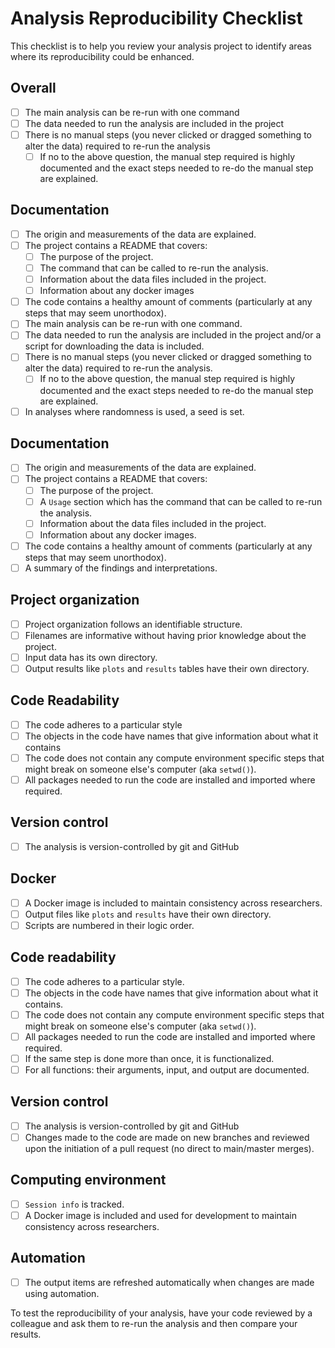 # Analysis Reproducibility Checklist

This checklist is to help you review your analysis project to identify areas where its reproducibility could be enhanced.

## Overall
- [ ] The main analysis can be re-run with one command
- [ ] The data needed to run the analysis are included in the project
- [ ] There is no manual steps (you never clicked or dragged something to alter the data) required to re-run the analysis
  - [ ] If no to the above question, the manual step required is highly documented and the exact steps needed to re-do the manual step are explained.

## Documentation
- [ ] The origin and measurements of the data are explained. 
- [ ] The project contains a README that covers:
  - [ ] The purpose of the project.
  - [ ] The command that can be called to re-run the analysis.
  - [ ] Information about the data files included in the project.
  - [ ] Information about any docker images
- [ ] The code contains a healthy amount of comments (particularly at any steps that may seem unorthodox).
- [ ] The main analysis can be re-run with one command.
- [ ] The data needed to run the analysis are included in the project and/or a script for downloading the data is included.
- [ ] There is no manual steps (you never clicked or dragged something to alter the data) required to re-run the analysis.
  - [ ] If no to the above question, the manual step required is highly documented and the exact steps needed to re-do the manual step are explained.
- [ ] In analyses where randomness is used, a seed is set.

## Documentation
- [ ] The origin and measurements of the data are explained.
- [ ] The project contains a README that covers:
  - [ ] The purpose of the project.
  - [ ] A `Usage` section which has the command that can be called to re-run the analysis.
  - [ ] Information about the data files included in the project.
  - [ ] Information about any docker images.
- [ ] The code contains a healthy amount of comments (particularly at any steps that may seem unorthodox).
- [ ] A summary of the findings and interpretations.

## Project organization
- [ ] Project organization follows an identifiable structure.
- [ ] Filenames are informative without having prior knowledge about the project. 
- [ ] Input data has its own directory.
- [ ] Output results like `plots` and `results` tables have their own directory.

## Code Readability
- [ ] The code adheres to a particular style
- [ ] The objects in the code have names that give information about what it contains
- [ ] The code does not contain any compute environment specific steps that might break on someone else's computer (aka `setwd()`).
- [ ] All packages needed to run the code are installed and imported where required.

## Version control
- [ ] The analysis is version-controlled by git and GitHub

## Docker
- [ ] A Docker image is included to maintain consistency across researchers.
- [ ] Output files like `plots` and `results` have their own directory.
- [ ] Scripts are numbered in their logic order.

## Code readability
- [ ] The code adheres to a particular style.
- [ ] The objects in the code have names that give information about what it contains.
- [ ] The code does not contain any compute environment specific steps that might break on someone else's computer (aka `setwd()`).
- [ ] All packages needed to run the code are installed and imported where required.
- [ ] If the same step is done more than once, it is functionalized.
- [ ] For all functions: their arguments, input, and output are documented.

## Version control
- [ ] The analysis is version-controlled by git and GitHub
- [ ] Changes made to the code are made on new branches and reviewed upon the initiation of a pull request (no direct to main/master merges).

## Computing environment
- [ ] `Session info` is tracked.
- [ ] A Docker image is included and used for development to maintain consistency across researchers.

## Automation
- [ ] The output items are refreshed automatically when changes are made using automation.

To test the reproducibility of your analysis, have your code reviewed by a colleague and ask them to re-run the analysis and then compare your results. 

